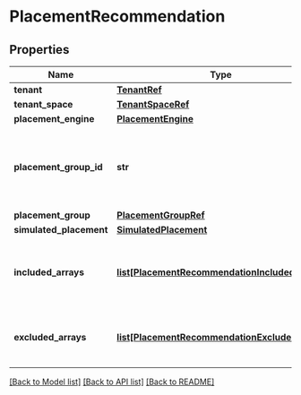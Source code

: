 # PlacementRecommendation

## Properties
Name | Type | Description | Notes
------------ | ------------- | ------------- | -------------
**tenant** | [**TenantRef**](TenantRef.md) |  | [optional] 
**tenant_space** | [**TenantSpaceRef**](TenantSpaceRef.md) |  | [optional] 
**placement_engine** | [**PlacementEngine**](PlacementEngine.md) |  | [optional] 
**placement_group_id** | **str** | If not empty, this is the Placement Group ID for which the placement recommendation was made | [optional] 
**placement_group** | [**PlacementGroupRef**](PlacementGroupRef.md) |  | [optional] 
**simulated_placement** | [**SimulatedPlacement**](SimulatedPlacement.md) |  | [optional] 
**included_arrays** | [**list[PlacementRecommendationIncludedArray]**](PlacementRecommendationIncludedArray.md) | A JSON array of Arrays that the Placement Group can be placed/migrated to | [optional] 
**excluded_arrays** | [**list[PlacementRecommendationExcludedArray]**](PlacementRecommendationExcludedArray.md) | A JSON array of Arrays that the Placement Group cannot be placed on | [optional] 

[[Back to Model list]](../README.md#documentation-for-models) [[Back to API list]](../README.md#documentation-for-api-endpoints) [[Back to README]](../README.md)

